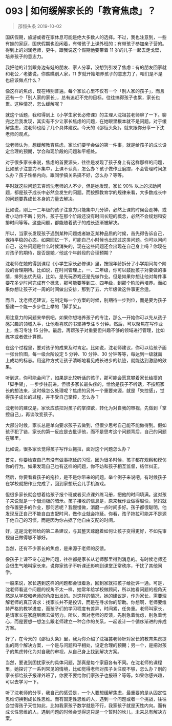 # 093 | 如何缓解家长的「教育焦虑」？
> 邵恒头条
2019-10-02

国庆假期，旅游或者在家休息可能是绝大多数人的选择。不过，我也注意到，一些有娃的家庭，国庆假期也没闲着，有带孩子上课外班的；有带孩子参加亲子营的。得到上的刘润老师，更牛，跟我说这个假期他要带着 11 岁的儿子一起去走戈壁，培养孩子的意志力。

我把他的计划跟身边有娃的朋友、家人分享，没想到引发了焦虑：有的朋友回家就和老公／老婆说，你瞧瞧别人家，11 岁就开始培养孩子的意志力了，咱们是不是也应该做点什么？

像这样的焦虑，现在特别普遍。每个家长心里不仅有一个「别人家的孩子」，而且还有一个「别人家的家长」，总有追赶不完的目标。往往搞得孩子也累，家长也累。这种情况，怎么缓解呢？

就这个话题，我和得到上《小学生家长必修课》的主理人沈祖芸老师聊了一下。聊完之后我发现，其实有不少让家长焦虑的问题，在她眼里根本就不是问题。对于缓解焦虑，沈老师也给了几个具体建议。今天的《邵恒头条》，就来跟你分享一下沈老师的观点。

沈老师认为，想缓解教育焦虑，家长们要学会做的第一件事，就是给孩子的成长设定合理的预期，学会和现阶段的问题和平相处。

对于很多家长来说，焦虑的首要源头，往往是发现了孩子身上有这样那样的问题，比如孩子注意力不集中，上课不认真，怎么办？孩子做作业磨蹭，不会管理时间怎么办？孩子性格内向，跟同学搞关系搞不好，怎么办？等等。

平时就这些问题去咨询沈老师的人不少，但是她发现，家长 90% 以上的求助问题，都是孩子成长中必然会发生的问题。而按照教育学的规律来看，大多数成长中的问题要靠成长本身的力量去解决。

比如说，刚上一二年级的孩子注意力只能集中几分钟，必然上课的时候会走神，或者小动作不断；另外，孩子在那个阶段还没有时间长短的概念，必然不会规划和安排时间等等。这些问题，都能随着孩子的成长逐渐被解决。

所以，当家长发现孩子遇到某种问题或者缺乏某种品质的时候，首先得告诉自己，保持平稳的心态。如果回忆一下，可能自己小时候也出现过这类问题。你可以问问自己，这些问题是什么时候消失的，现在这些问题还会出现在自己身上吗？你现在对孩子的期待，是否是她／他这个年龄段的合理预期？

沈老师在她的得到课程《小学生家长必修课》里，按照年龄拆分了小学期间每个阶段的合理期待。比如说，在时间管理上，一、二年级，你可以鼓励孩子对要做的事情，排列出优先级，比如，是先玩游戏还是先做作业。但是如果你想让他对每件事要花多少时间完成有个概念，那可能要等到三、四年级，到那个阶段再培养。而如果你想让孩子对一周的时间做出安排，那到了五、六年级做这件事更合适。

而且，沈老师还建议，在制定每一个方案的时候，别期待一步到位，而是要为孩子搭建一个能一步步往上攀的「脚手架」。

用注意力的问题来举例吧。如果你想培养孩子的专注，那么一开始你可以先从孩子感兴趣的领域入手，让他看喜欢的书坚持专注 5 分钟。然后，可以聚焦在写作业上，练习专注 15 分钟。最后，再帮孩子对重要但兴趣不够的领域进行管理，比如练字或者做计算题。

在这个过程里，要对孩子的成果及时肯定。比如说，沈老师建议，你可以给孩子画一张台阶图，每一级台阶设定 5 分钟、10 分钟、30 分钟等等，每达到一级就画上成功的标志。用这种方式让孩子清晰地看见成长进步的轨迹，就能达到激励的效果。

听到这，你可能会问了，如果是比较听话的孩子，那可能会愿意攀着家长给搭的「脚手架」，一步步往前进。但很多家长最头疼的，恰恰是孩子不听话，不按照家长的想法来，这时候怎么处理呢？焦虑的另外一个重要来源，就是「失控感」，觉得孩子成长的过程，并不受自己掌控，怎么办？

沈老师的建议是，家长应该把对孩子的掌控欲，转化为对自我的审视，先做到「掌控自己」，再谈改变孩子。

大部分时候，家长总是单向要求孩子去做到，但很少思考自己能不能做得到。假如孩子犯了错，家长的第一反应是去批评他，而不是思考这个问题背后，自己的问题在哪里。

比如说，很多家长觉得孩子写作业拖拉，面对这个问题怎么办？

首先，你要检查自己有没有做事拖延的习惯。因为很多时候，孩子都在观察和模仿你的行为。如果发现自己也有这样的问题，你不妨和孩子相互监督，结伴纠正。

然后，你要看看孩子的拖拉，是不是你带来的问题。举个例子来说吧，有时候孩子在学校就把作业完成了，回到家想玩会儿手机游戏。

但很多家长就会想着给孩子报个班或者买点课外练习册，把他的时间填满。这对孩子来说就是一个很消极的暗示。孩子接收的信息是，原来我作业做得越快，爸妈就会布置更多的作业，那何苦呢？我慢慢做，消磨一点时间多好。孩子都很聪明，他发现反正自己不能自由支配时间，做作业就会拖延。你看，孩子拖拉可能并不是源于他自己的习惯，而是因为你占据了他自由支配的时间。

好，这是沈老师给的第二条建议，与其整天琢磨着如何让孩子变得更好，不如先审视自己做得够不够好。

当然，还有不少家长的焦虑，是来源于老师的反馈。

像孩子上课不专心这种问题，往往都是家长从老师那里得到消息的。有时候老师还会很生气地叫家长来，说你家孩子不听课还影响到课堂正常秩序，干扰了其他同学。

一般来说，家长遇到这样的问题都会很着急，回到家就把孩子给批评一通。可是，沈老师看这个问题的视角不太一样，她常年给学校做顾问，所以她看问题的视角天然是从学校和老师的角度出发的。对这样的情况，她的建议是，作为家长，需要理解老师的真正诉求：找家长并不是投诉，而是在寻求你的帮助。你想啊，老师要维持严格的教学进度，而孩子们的学习程度有差异，时间紧，任务重。老师叫家长，是请家长在家庭层面去做努力。所以，面对老师的反馈，先别急着忧虑，别急着忧心，而是要想一想怎么跟老师建立一种合作的关系，一起设计一个循序渐进的养成方案。

好了，在今天的《邵恒头条》里，我为你介绍了沈祖芸老师针对家长的教育焦虑提出的两个解决方案，一个是与问题和平相处，设定合理的预期；另一个，是把对孩子的焦虑转化为对自我的审视，从自己身上找到解决方案。

当然，要说到困扰家长的具体问题，那真是每个家庭各有不同。在沈老师的课程里，她探讨了一系列常见的情境，比如觉得老师对孩子关注度不够，怎么办？别的家长都给孩子报课外班了，你要不要给你们家孩子也报班？等等。如果你感兴趣，可以去学习一下。

听了沈老师的分享，我自己的感受是，一个人要想缓解焦虑，最重要的是从固定性思维切换到成长性思维。而有固定性思维的人，遇到一个问题或者一个挑战，往往会觉得孩子天性如此，比如我家孩子数学就是不行，我家孩子就是天性内向。而有成长性思维的人，遇到问题的时候会觉得这只是一个暂时的坎儿，未来总有解决方案。

